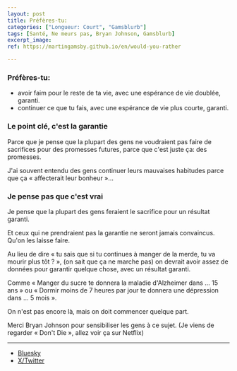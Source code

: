 ```yaml
---
layout: post
title: Préfères-tu:
categories: ["Longueur: Court", "Gamsblurb"]
tags: [Santé, Ne meurs pas, Bryan Johnson, Gamsblurb]
excerpt_image: 
ref: https://martingamsby.github.io/en/would-you-rather

---
```


### **Préfères-tu:**

- avoir faim pour le reste de ta vie, avec une espérance de vie doublée, garanti.
- continuer ce que tu fais, avec une espérance de vie plus courte, garanti.

### Le point clé, c'est la garantie

Parce que je pense que la plupart des gens ne voudraient pas faire de sacrifices pour des promesses futures, parce que c'est juste ça: des promesses.

J'ai souvent entendu des gens continuer leurs mauvaises habitudes parce que ça « affecterait leur bonheur »...

### Je pense pas que c'est vrai

Je pense que la plupart des gens feraient le sacrifice pour un résultat garanti.

Et ceux qui ne prendraient pas la garantie ne seront jamais convaincus. Qu'on les laisse faire.

Au lieu de dire « tu sais que si tu continues à manger de la merde, tu va mourir plus tôt ? », 
(on sait que ça ne marche pas)
on devrait avoir assez de données pour garantir quelque chose, avec un résultat garanti.

Comme « Manger du sucre te donnera la maladie d'Alzheimer dans ... 15 ans » ou « Dormir moins de 7 heures par jour te donnera une dépression dans ... 5 mois ».

On n'est pas encore là, mais on doit commencer quelque part.

Merci Bryan Johnson pour sensibiliser les gens à ce sujet. (Je viens de regarder « Don't Die », allez voir ça sur Netflix)

---

- [Bluesky](https://bsky.app/profile/martin-gamsby.bsky.social/post/3lf6r3em5lc22)
- [X/Twitter](https://twitter.com/user/status/1876766838043881790)

